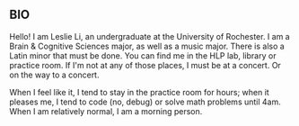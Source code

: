 ## BIO

Hello! I am Leslie Li, an undergraduate at the University of Rochester. I am a Brain & Cognitive Sciences major, as well as a music major. There is also a Latin minor that must be done. You can find me in the HLP lab, library or practice room. If I'm not at any of those places, I must be at a concert. Or on the way to a concert. 

When I feel like it, I tend to stay in the practice room for hours; when it pleases me, I tend to code (no, debug) or solve math problems until 4am. When I am relatively normal, I am a morning person. 
